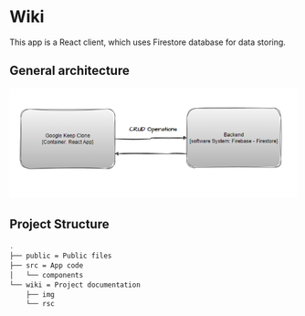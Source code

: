 # Wiki

This app is a React client, which uses Firestore database for data storing.

## General architecture

![Architecture](./img/arch.png)

## Project Structure

```bash
.
├── public = Public files
├── src = App code
│   └── components
└── wiki = Project documentation
    ├── img
    └── rsc
```
